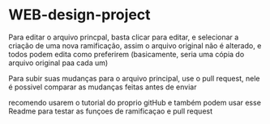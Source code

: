# WEB-design-project

Para editar o arquivo princpal, basta clicar para editar, e selecionar a criação de uma nova ramificação, assim o arquivo original não é alterado, e todos podem edita como preferirem
(basicamente, seria uma cópia do arquivo original paa cada um)

Para subir suas mudanças para o arquivo principal, use o pull request, nele é possivel comparar as mudanças feitas antes de enviar

recomendo usarem o tutorial do proprio gitHub
e também podem usar esse Readme para testar as funçoes de ramificaçao e pull request
